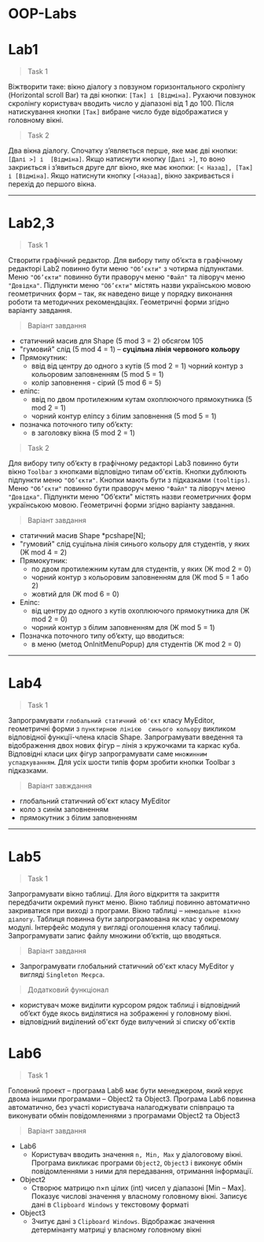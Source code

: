 # OOP-Labs

# Lab1

> Task 1

Віжтворити таке: вікно діалогу з повзуном горизонтального скролінгу (Horizontal scroll Bar) та дві 
кнопки: `[Так] і [Відміна]`. Рухаючи повзунок скролінгу користувач вводить число 
у діапазоні від 1 до 100. Після натискування кнопки `[Так]` вибране число буде 
відображатися у головному вікні. 

> Task 2

Два вікна діалогу. Спочатку з’являється перше, яке має дві кнопки: `[Далі >] і 
[Відміна]`. Якщо натиснути кнопку `[Далі >]`, то воно закриється і з’явиться друге 
длг вікно, яке має кнопки: `[< Назад], [Так] і [Відміна]`. Якщо натиснути кнопку 
`[<Назад]`, вікно закривається і перехід до першого вікна.

---

# Lab2,3

> Task 1

Створити графічний редактор. Для вибору типу об’єкта в графічному редакторі Lab2 повинно бути меню `"Об’єкти"` з 
чотирма підпунктами. Меню `"Об’єкти"` повинно бути праворуч меню `"Файл"` та ліворуч 
меню `"Довідка"`. Підпункти меню `"Об’єкти"` містять назви українською мовою 
геометричних форм – так, як наведено вище у порядку виконання роботи та методичних 
рекомендаціях. Геометричні форми згідно варіанту завдання.

> Варіант завдання

- статичний масив для Shape (5 mod 3 = 2) обсягом 105 
- "гумовий" слід (5 mod 4 = 1) – **суцільна лінія червоного кольору**
- Прямокутник:
  - ввід від центру до одного з кутів (5 mod 2 = 1) чорний контур з кольоровим заповненням (5 mod 5 = 1) 
  - колір заповнення - сірий (5 mod 6 = 5) 
- еліпс: 
  - ввід по двом протилежним кутам охоплюючого прямокутника (5 mod 2 = 1) 
  - чорний контур еліпсу з білим заповнення (5 mod 5 = 1) 
- позначка поточного типу об’єкту: 
  - в заголовку вікна (5 mod 2 = 1)

> Task 2

Для вибору типу об’єкту в графічному редакторі Lab3 повинно бути вікно `Toolbar` з 
кнопками відповідно типам об'єктів. Кнопки дублюють підпункти меню `"Об’єкти"`. 
Кнопки мають бути з підказками `(tooltips)`. Меню `"Об’єкти"` повинно бути праворуч 
меню `"Файл"` та ліворуч меню `"Довідка"`. Підпункти меню "Об’єкти" містять назви 
геометричних форм українською мовою. Геометричні форми згідно варіанту завдання.

> Варіант завдання

- статичний масив Shape *pcshape[N];
- "гумовий" слід суцільна лінія синього кольору для студентів, у яких (Ж mod 4 = 2)
- Прямокутник:
  - по двом протилежним кутам для студентів, у яких (Ж mod 2 = 0)
  - чорний контур з кольоровим заповненням для (Ж mod 5 = 1 або 2)
  - жовтий для (Ж mod 6 = 0)
- Еліпс:
  - від центру до одного з кутів охоплюючого прямокутника для (Ж mod 2 = 0)
  - чорний контур з білим заповненням для (Ж mod 5 = 1)
- Позначка поточного типу об’єкту, що вводиться:
  - в меню (метод OnInitMenuPopup) для студентів (Ж mod 2 = 0)

---

# Lab4

> Task 1

Запрограмувати `глобальний статичний об'єкт` класу MyEditor, геометричні форми з `пунктирною лінією 
синього кольору` викликом відповідної функції-члена класів Shape. Запрограмувати введення та відображення 
двох нових фігур – лінія з кружочками та каркас куба. Відповідні класи цих фігур запрограмувати саме `множинним успадкуванням`.
Для усіх шости типів форм зробити кнопки Toolbar з підказками.

> Варіант завждання
- глобальний статичний об'єкт класу MyEditor
- коло з синім заповненням
- прямокутник з білим заповненням

---

# Lab5

> Task 1

Запрограмувати вікно таблиці. Для його відкриття та закриття передбачити окремий пункт меню. Вікно таблиці повинно автоматично закриватися при виході з програми. Вікно таблиці – `немодальне вікно діалогу`. Таблиця повинна бути запрограмована як клас у окремому модулі. Інтерфейс модуля у вигляді оголошення класу таблиці. Запрограмувати запис файлу множини об’єктів, що вводяться.

> Варіант завдання

- Запрограмувати глобальний статичний об'єкт класу MyEditor у вигляді `Singleton Меєрса`.

> Додатковий функціонал

- користувач може виділити курсором рядок таблиці і відповідний об’єкт буде якось виділятися на зображенні у головному вікні.
- відповідний виділений об'єкт буде вилучений зі списку об'єктів

# Lab6

> Task 1

Головний проект – програма Lab6 має бути менеджером, який керує двома іншими 
програмами – Object2 та Object3. Програма Lab6 повинна автоматично, без участі 
користувача налагоджувати співпрацю та виконувати обмін повідомленнями з 
програмами Object2 та Object3

> Варіант завдання

- Lab6
  - Користувач вводить значення `n, Min, Max` у  діалоговому вікні. Програма викликає програми `Object2`, `Object3` і виконує обмін повідомленнями з ними для 
передавання, отримання інформації.
- Object2
  - Створює матрицю n×n цілих (int) чисел у діапазоні [Min – Max].  Показує числові значення у власному головному вікні. Записує дані в `Clipboard
Windows` у текстовому форматі
- Object3
  -  Зчитує дані з `Clipboard Windows`. Відображає значення детермінанту матриці у власному головному вікні
